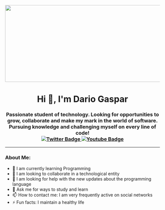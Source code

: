 <div id="header" style="display: flex; justify-content: center;">
  <img src="https://media.istockphoto.com/id/1449224970/es/foto/gr%C3%A1fico-financiero-abstracto-con-gr%C3%A1fico-de-velas-de-l%C3%ADnea-de-tendencia-alcista-en-el-mercado.jpg?b=1&s=170667a&w=0&k=20&c=mKkoxJpoCuXLBygcyKmVT_i17TSC4U_ou1fEcCy6GJU=" width="900" height="250">
</div>
  <h1 align="center">Hi 👋, I'm Dario Gaspar </h1>
  <h3 align="center">Passionate student of technology. Looking for opportunities to grow, collaborate and make my mark in the world of software. Pursuing knowledge and challenging myself on every line of code!
</div>
<div id="badges" align="center">
  <a href="https://twitter.com/darioGasspar" target="_blank">
    <img src="https://img.shields.io/twitter/url?url=https%3A%2F%2Ftwitter.com%2FdarioGasspar"
      alt = "Twitter Badge"/>
  </a>
  <a href="https://www.youtube.com/channel/UCVfQudY3Qhx2ce0L7_8xGzg" target="_blank">
    <img src="https://img.shields.io/youtube/channel/subscribers/UCVfQudY3Qhx2ce0L7_8xGzg"
      alt = "Youtube Badge"/>
  </a>
</div>
    
---

### About Me:
- 🌱 I am currently learning Programming
- 👯 I am looking to collaborate in a technological entity
- 🤔 I am looking for help with the new updates about the programming language
- 💬 Ask me for ways to study and learn
- 📫 How to contact me: I am very frequently active on social networks
- ⚡ Fun facts: I maintain a healthy life

